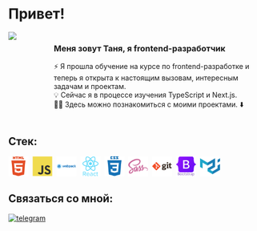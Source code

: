 # Привет! 
<div style="display: flex;">
<img align="right" width="200px" src="https://media.giphy.com/media/v1.Y2lkPTc5MGI3NjExN3dtNXAyNDh6dWZ0eWczeW0wazc1ZjdyOGxnZnBkM29mazVodTNhZiZlcD12MV9pbnRlcm5hbF9naWZfYnlfaWQmY3Q9Zw/R03zWv5p1oNSQd91EP/giphy.gif"/>
<div align="left">
  <h3>Меня зовут Таня, я frontend-разработчик </h3> 
  ⚡ Я прошла обучение на курсе по frontend-разработке и теперь я открыта к настоящим вызовам, интересным задачам и проектам.<br>
  💡 Сейчас я в процессе изучения TypeScript и Next.js.<br>
  👨‍💻 Здесь можно познакомиться с моими проектами. ⬇️ <br> 
  <br>  
</div>
</div>

## Стек:
<div>
  <img src="https://github.com/devicons/devicon/blob/master/icons/html5/html5-plain-wordmark.svg" title="HTML5" alt="HTML" width="40" height="40"/>&nbsp;
  <img src="https://github.com/devicons/devicon/blob/master/icons/javascript/javascript-original.svg" title="JavaScript" alt="JavaScript" width="40" height="40"/>&nbsp;
  <img src="https://github.com/devicons/devicon/blob/master/icons/webpack/webpack-original-wordmark.svg" title="Webpack" alt="Webpack" width="40" height="40"/>&nbsp;
  <img src="https://github.com/devicons/devicon/blob/master/icons/react/react-original-wordmark.svg" title="React" alt="React" width="40" height="40"/>&nbsp;
  <img src="https://github.com/devicons/devicon/blob/master/icons/css3/css3-plain-wordmark.svg"  title="CSS3" alt="CSS" width="40" height="40"/>&nbsp;
  <img src="https://github.com/devicons/devicon/blob/master/icons/sass/sass-original.svg" title="sass" alt="sass" width="40" height="40"/>&nbsp;
  <img src="https://github.com/devicons/devicon/blob/master/icons/git/git-original-wordmark.svg" title="Git" alt="Git" width="40" height="40"/>&nbsp;
  <img src="https://github.com/devicons/devicon/blob/master/icons/bootstrap/bootstrap-original-wordmark.svg" title="Bootstrap" alt="Bootstrap" width="40" height="40"/>&nbsp;
  <img src="https://github.com/devicons/devicon/blob/master/icons/materialui/materialui-original.svg" title="Materialuip" alt="Materialui" width="40" height="40"/>
</div>

## Связаться со мной:
<div>
<a href="https://t.me/VolkTania" target="blank"><img src="https://i.ibb.co/s9Z5S4r/telegram.png" title="telegram" alt="telegram" width="40" height="40"></a>&nbsp;
</div>


